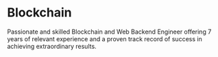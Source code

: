 # Blockchain
Passionate and skilled Blockchain and Web Backend Engineer offering 7 years of relevant experience and a proven track record of success in achieving extraordinary results. 
